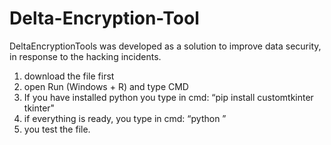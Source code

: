 # Delta-Encryption-Tool
DeltaEncryptionTools was developed as a solution to improve data security, in response to the hacking incidents.

1. download the file first
2. open Run (Windows + R) and type CMD
3. If you have installed python you type in cmd: “pip install customtkinter tkinter"
4. if everything is ready, you type in cmd: “python <drag the file earlier>”
5. you test the file.
